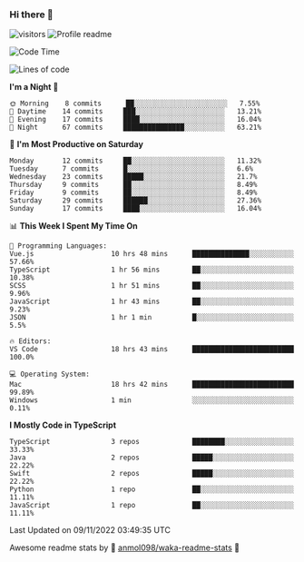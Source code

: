### Hi there 👋  
![visitors](https://visitor-badge.laobi.icu/badge?page_id=leverglowh) ![Profile readme](https://github.com/leverglowh/leverglowh/workflows/Profile%20readme/badge.svg?branch=master)

<!--START_SECTION:waka-->
![Code Time](http://img.shields.io/badge/Code%20Time-1%2C436%20hrs%2051%20mins-blue)

![Lines of code](https://img.shields.io/badge/From%20Hello%20World%20I%27ve%20Written-18%20Thousand%20lines%20of%20code-blue)

**I'm a Night 🦉** 

```text
🌞 Morning    8 commits      ██░░░░░░░░░░░░░░░░░░░░░░░   7.55% 
🌆 Daytime    14 commits     ███░░░░░░░░░░░░░░░░░░░░░░   13.21% 
🌃 Evening    17 commits     ████░░░░░░░░░░░░░░░░░░░░░   16.04% 
🌙 Night      67 commits     ███████████████░░░░░░░░░░   63.21%

```
📅 **I'm Most Productive on Saturday** 

```text
Monday       12 commits     ██░░░░░░░░░░░░░░░░░░░░░░░   11.32% 
Tuesday      7 commits      █░░░░░░░░░░░░░░░░░░░░░░░░   6.6% 
Wednesday    23 commits     █████░░░░░░░░░░░░░░░░░░░░   21.7% 
Thursday     9 commits      ██░░░░░░░░░░░░░░░░░░░░░░░   8.49% 
Friday       9 commits      ██░░░░░░░░░░░░░░░░░░░░░░░   8.49% 
Saturday     29 commits     ██████░░░░░░░░░░░░░░░░░░░   27.36% 
Sunday       17 commits     ████░░░░░░░░░░░░░░░░░░░░░   16.04%

```


📊 **This Week I Spent My Time On** 

```text
💬 Programming Languages: 
Vue.js                   10 hrs 48 mins      ██████████████░░░░░░░░░░░   57.66% 
TypeScript               1 hr 56 mins        ██░░░░░░░░░░░░░░░░░░░░░░░   10.38% 
SCSS                     1 hr 51 mins        ██░░░░░░░░░░░░░░░░░░░░░░░   9.96% 
JavaScript               1 hr 43 mins        ██░░░░░░░░░░░░░░░░░░░░░░░   9.23% 
JSON                     1 hr 1 min          █░░░░░░░░░░░░░░░░░░░░░░░░   5.5%

🔥 Editors: 
VS Code                  18 hrs 43 mins      █████████████████████████   100.0%

💻 Operating System: 
Mac                      18 hrs 42 mins      █████████████████████████   99.89% 
Windows                  1 min               ░░░░░░░░░░░░░░░░░░░░░░░░░   0.11%

```

**I Mostly Code in TypeScript** 

```text
TypeScript               3 repos             ████████░░░░░░░░░░░░░░░░░   33.33% 
Java                     2 repos             █████░░░░░░░░░░░░░░░░░░░░   22.22% 
Swift                    2 repos             █████░░░░░░░░░░░░░░░░░░░░   22.22% 
Python                   1 repo              ██░░░░░░░░░░░░░░░░░░░░░░░   11.11% 
JavaScript               1 repo              ██░░░░░░░░░░░░░░░░░░░░░░░   11.11%

```



 Last Updated on 09/11/2022 03:49:35 UTC
<!--END_SECTION:waka-->


Awesome readme stats by :star2: [anmol098/waka-readme-stats](https://github.com/anmol098/waka-readme-stats) :star2:
